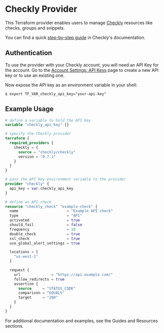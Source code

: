 # Checkly Provider
This Terraform provider enables users to manage [Checkly](https://checklyhq.com) resources like checks, groups and snippets. 

You can find a quick [step-by-step guide](https://www.checklyhq.com/docs/integrations/terraform/) in Checkly's documentation.

## Authentication
To use the provider with your Checkly account, you will need an API Key for the account. Go to the [Account Settings: API Keys](https://app.checklyhq.com/account/api-keys) page to create a new API key or to use an existing one.

Now expose the API key as an environment variable in your shell:

`$ export TF_VAR_checkly_api_key="your-api-key"`

## Example Usage

```terraform
# define a variable to hold the API Key
variable "checkly_api_key" {}

# specify the Checkly provider
terraform {
  required_providers {
    checkly = {
      source = "checkly/checkly"
      version = "0.7.1"
    }
  }
}

# pass the API Key environment variable to the provider
provider "checkly" {
  api_key = var.checkly_api_key
}

# define an API check
resource "checkly_check" "example-check" {
  name                      = "Example API check"
  type                      = "API"
  activated                 = true
  should_fail               = false
  frequency                 = 10
  double_check              = true
  ssl_check                 = true
  use_global_alert_settings = true

  locations = [
    "us-west-1"
  ]

  request {
    url              = "https://api.example.com/"
    follow_redirects = true
    assertion {
      source     = "STATUS_CODE"
      comparison = "EQUALS"
      target     = "200"
    }
  }
}
```

For additional documentation and examples, see the Guides and Resources sections.